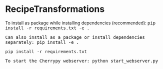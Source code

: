 # RecipeTransformations

To install as package while installing dependencies (recommended):
<tt>pip install -r requirements.txt -e .<tt>

Can also install as a package or install dependencies separately: 
<tt>pip install -e .<tt>

<tt>pip install -r requirements.txt<tt>

To start the Cherrypy webserver:
<tt>python start_webserver.py<tt>
